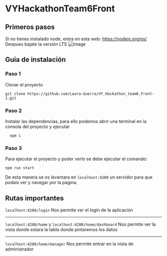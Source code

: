 # VYHackathonTeam6Front
## Primeros pasos
Si no tienes instalado node, entra en esta web: https://nodejs.org/es/
Despues bajate la versión LTS
![image](https://user-images.githubusercontent.com/22988550/220467054-3fcd9006-e559-4565-8dd7-f2608cf3e6c7.png)

## Guia de instalación
### Paso 1
Clonar el proyecto
``` shell
git clone https://github.com/Laura-Guerra/VY_Hackathon_team6_Front-1.git
```
### Paso 2 
Instalar las dependencias, para ello podemos abrir una terminal en la consola del proyecto y ejecutar
``` shell
  npm i
```
### Paso 3
Para ejecutar el proyecto y poder verlo se debe ejecutar el comando:
``` shell
npm run start
```

De esta manera se os levantara en ``localhost:4200`` un servidor para que podais ver y navegar por la pagina.

## Rutas importantes
``localhost:4200/login``
Nos permite ver el login de la aplicación

---

``localhost:4200/home`` y ``localhost:4200/home/dashboard``
Nos permite ver la vista donde estara la tabla donde pintaremos los datos

---

``localhost:4200/home/manager``
Nos permite entrar en la vista de administrador 
